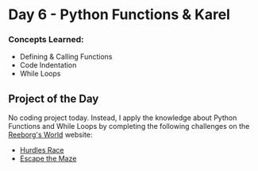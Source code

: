 
# Day 6 - Python Functions & Karel

### Concepts Learned: 
- Defining & Calling Functions
- Code Indentation
- While Loops

## Project of the Day 
No coding project today. Instead, I apply the knowledge about Python Functions and While Loops by completing the following challenges on the [Reeborg's World](https://reeborg.ca/index_en.html) website:
- [Hurdles Race](https://shorturl.at/yVLos)
- [Escape the Maze](https://shorturl.at/lz6ep)
